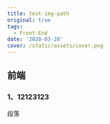 ```yaml
---
title: test-img-path
original: true
tags:
  - Front-End
date: '2020-03-28'
cover: /static/assets/cover.png
---
```

## **前端**

### 1、12123123

段落